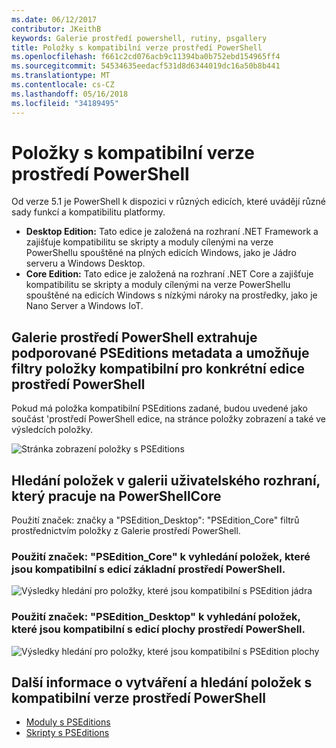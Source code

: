 ```yaml
---
ms.date: 06/12/2017
contributor: JKeithB
keywords: Galerie prostředí powershell, rutiny, psgallery
title: Položky s kompatibilní verze prostředí PowerShell
ms.openlocfilehash: f661c2cd076acb9c11394ba0b752ebd154965ff4
ms.sourcegitcommit: 54534635eedacf531d8d6344019dc16a50b8b441
ms.translationtype: MT
ms.contentlocale: cs-CZ
ms.lasthandoff: 05/16/2018
ms.locfileid: "34189495"
---
```

# <a name="items-with-compatible-powershell-editions"></a>Položky s kompatibilní verze prostředí PowerShell

Od verze 5.1 je PowerShell k dispozici v různých edicích, které uvádějí různé sady funkcí a kompatibilitu platformy.

- **Desktop Edition:** Tato edice je založená na rozhraní .NET Framework a zajišťuje kompatibilitu se skripty a moduly cílenými na verze PowerShellu spouštěné na plných edicích Windows, jako je Jádro serveru a Windows Desktop.
- **Core Edition:** Tato edice je založená na rozhraní .NET Core a zajišťuje kompatibilitu se skripty a moduly cílenými na verze PowerShellu spouštěné na edicích Windows s nízkými nároky na prostředky, jako je Nano Server a Windows IoT.

## <a name="powershell-gallery-extracts-supported-pseditions-metadata-and-allows-you-to-filters-the-items-compatible-for-specific-powershell-editions"></a>Galerie prostředí PowerShell extrahuje podporované PSEditions metadata a umožňuje filtry položky kompatibilní pro konkrétní edice prostředí PowerShell

Pokud má položka kompatibilní PSEditions zadané, budou uvedené jako součást 'prostředí PowerShell edice, na stránce položky zobrazení a také ve výsledcích položky.

![Stránka zobrazení položky s PSEditions](../../Images/ItemDisplayPageWithPSEditions.PNG)

## <a name="search-for-items-in-the-gallery-ui-which-works-on-powershellcore"></a>Hledání položek v galerii uživatelského rozhraní, který pracuje na PowerShellCore

Použití značek: značky a "PSEdition_Desktop": "PSEdition_Core" filtrů prostřednictvím položky z Galerie prostředí PowerShell.

### <a name="use-tagspseditioncore-to-search-items-compatible-with-powershell-core-edition"></a>Použití značek: "PSEdition_Core" k vyhledání položek, které jsou kompatibilní s edicí základní prostředí PowerShell.

![Výsledky hledání pro položky, které jsou kompatibilní s PSEdition jádra](../../Images/SearchResultsWithPSEditions.PNG)

### <a name="use-tagspseditiondesktop-to-search-items-compatible-with-powershell-desktop-edition"></a>Použití značek: "PSEdition_Desktop" k vyhledání položek, které jsou kompatibilní s edicí plochy prostředí PowerShell.

![Výsledky hledání pro položky, které jsou kompatibilní s PSEdition plochy](../../Images/SearchResultsWithPSEdition-Desktop.PNG)

## <a name="more-details-on-authoring-and-finding-the-items-with-compatible-powershell-editions"></a>Další informace o vytváření a hledání položek s kompatibilní verze prostředí PowerShell

- [Moduly s PSEditions](../../concepts/module-psedition-support.md)
- [Skripty s PSEditions](../../concepts/script-psedition-support.md)